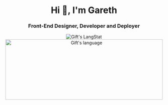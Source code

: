 
 

<h1 align="center">Hi 👋, I'm Gareth </h1>
<h3 align="center">Front-End Designer, Developer and Deployer</h3>

 <div align="center">
  <img align="center" src="https://github-readme-streak-stats.herokuapp.com/?user=gazjosef" alt="Gift's LangStat" />
   <br>  
  <img align="center" src="https://github-readme-stats.vercel.app/api/top-langs?username=gazjosef&langs_count=10&show_icons=true&locale=en&layout=compact&theme=light" alt="Gift's language" height="192px"  width="500px"/>
</div>

<!--
**gazjosef/gazjosef** is a ✨ _special_ ✨ repository because its `README.md` (this file) appears on your GitHub profile.

Here are some ideas to get you started:

- 🔭 I’m currently working on ...
- 🌱 I’m currently learning ...
- 👯 I’m looking to collaborate on ...
- 🤔 I’m looking for help with ...
- 💬 Ask me about ...
- 📫 How to reach me: ...
- 😄 Pronouns: ...
- ⚡ Fun fact: ...
-->
